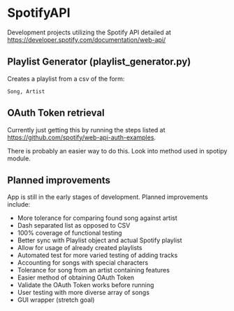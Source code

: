# SpotifyAPI
Development projects utilizing the Spotify API detailed at https://developer.spotify.com/documentation/web-api/

## Playlist Generator (playlist_generator.py)
Creates a playlist from a csv of the form:
```
Song, Artist
```

## OAuth Token retrieval
Currently just getting this by running the steps listed at https://github.com/spotify/web-api-auth-examples.

There is probably an easier way to do this. Look into method used in spotipy module.

## Planned improvements
App is still in the early stages of development. Planned improvements include:
 * More tolerance for comparing found song against artist
 * Dash separated list as opposed to CSV
 * 100% coverage of functional testing
 * Better sync with Playlist object and actual Spotify playlist
 * Allow for usage of already created playlists
 * Automated test for more varied testing of adding tracks
 * Accounting for songs with special characters
 * Tolerance for song from an artist containing features
 * Easier method of obtaining OAuth Token
 * Validate the OAuth Token works before running
 * User testing with more diverse array of songs
 * GUI wrapper (stretch goal)
